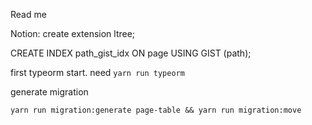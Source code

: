 Read me

Notion:
create extension ltree;

CREATE INDEX path_gist_idx ON page USING GIST (path);

first typeorm start. need 
```yarn run typeorm```

generate migration
```
yarn run migration:generate page-table && yarn run migration:move
```

